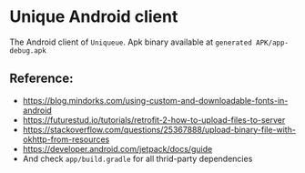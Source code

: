 # Unique Android client

The Android client of `Uniqueue`. Apk binary available at `generated APK/app-debug.apk`

## Reference:

- https://blog.mindorks.com/using-custom-and-downloadable-fonts-in-android
- https://futurestud.io/tutorials/retrofit-2-how-to-upload-files-to-server
- https://stackoverflow.com/questions/25367888/upload-binary-file-with-okhttp-from-resources
- https://developer.android.com/jetpack/docs/guide
- And check `app/build.gradle` for all thrid-party dependencies